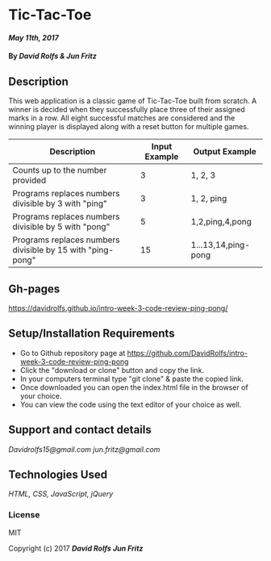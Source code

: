 # Tic-Tac-Toe

####  _May 11th, 2017_

#### By _**David Rolfs & Jun Fritz**_

## Description
This web application is a classic game of Tic-Tac-Toe built from scratch.  A winner is decided when they successfully place three of their assigned marks in a row.  All eight successful matches are considered and the winning player is displayed along with a reset button for multiple games.  


| Description  | Input Example | Output Example |
| ------------- | ------------- | ------------- |
| Counts up to the number provided | 3 | 1, 2, 3 |
| Programs replaces numbers divisible by 3 with "ping" | 3 | 1, 2, ping |
| Programs replaces numbers divisible by 5 with "pong" | 5 | 1,2,ping,4,pong |
| Programs replaces numbers divisible by 15 with "ping-pong" | 15 | 1...13,14,ping-pong |

## Gh-pages
https://davidrolfs.github.io/intro-week-3-code-review-ping-pong/

## Setup/Installation Requirements

* Go to Github repository page at https://github.com/DavidRolfs/intro-week-3-code-review-ping-pong
* Click the "download or clone" button and copy the link.
* In your computers terminal type "git clone" & paste the copied link.
* Once downloaded you can open the index.html file in the browser of your choice.
* You can view the code using the text editor of your choice as well.

## Support and contact details

_Davidrolfs15@gmail.com_ _jun.fritz@gmail.com_

## Technologies Used

_HTML, CSS, JavaScript, jQuery_

### License

MIT

Copyright (c) 2017 **_David Rolfs_** **_Jun Fritz_**
